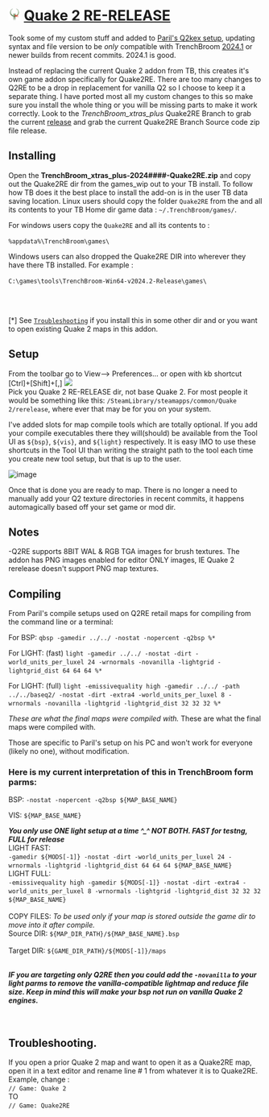 # <img src="/games_wip/Quake2RE/Icon.png" width="24" height="24"> [Quake 2 RE-RELEASE]([/games_wip/Quake2/](https://store.steampowered.com/agecheck/app/2320/)https://store.steampowered.com/agecheck/app/2320/)<br>

Took some of my custom stuff and added to [Paril's Q2kex setup](https://github.com/id-Software/quake2-rerelease-dll/tree/main/fgd), updating syntax and file version to be _only_ compatible with TrenchBroom [2024.1](https://github.com/TrenchBroom/TrenchBroom/releases/tag/v2024.1) or newer builds from recent commits. 2024.1 is good.<br>



Instead of replacing the current Quake 2 addon from TB, this creates it's own game addon specifically for Quake2RE. There are too many changes to Q2RE to be a drop in replacement for vanilla Q2 so I choose to keep it a separate thing. I have ported most all my custom changes to this so make sure you install the whole thing or you will be missing parts to make it work correctly. Look to the *TrenchBroom_xtras_plus* Quake2RE Branch to grab the current [release](https://github.com/eGax/TrenchBroom_xtras_plus/archive/refs/heads/Quake2RE.zip) and grab the current Quake2RE Branch Source code zip file release.

## Installing

Open the **TrenchBroom_xtras_plus-2024####-Quake2RE.zip** and copy out the Quake2RE dir from the games_wip out to your TB install. To follow how TB does it the best place to install the add-on is in the user TB data saving location. Linux users should copy the folder `Quake2RE` from the and all its contents to your TB Home dir game data : `~/.TrenchBroom/games/`.<br>

For windows users copy the `Quake2RE` and all its contents to :
<p><code>%appdata%\TrenchBroom\games\</code></p>

Windows users can also dropped the Quake2RE DIR into wherever they have there TB installed. For example : 
<p><code>C:\games\tools\TrenchBroom-Win64-v2024.2-Release\games\</code></p>
<br>

<br>[*] See [`Troubleshooting`](#troubleshooting) if you install this in some other dir and or you want to open existing Quake 2 maps in this addon.
## Setup
From the toolbar go to View--> Preferences... or open with kb shortcut [Ctrl]+[Shift]+[,]
<img src="https://github.com/eGax/TrenchBroom_xtras_plus/assets/9817245/fd8816ae-cd4a-4bef-a8d0-c19738b90cb7" width="420"/><br>
Pick you Quake 2 RE-RELEASE dir, not base Quake 2. For most people it would be something like this:
`/SteamLibrary/steamapps/common/Quake 2/rerelease`, where ever that may be for you on your system.

I've added slots for map compile tools which are totally optional. If you add your compile executables there they will(should) be available from the Tool UI as `${bsp}`, `${vis}`, and `${light}` respectively. It is easy IMO to use these shortcuts in the Tool UI than writing the straight path to the tool each time you create new tool setup, but that is up to the user.

![image](https://github.com/eGax/TrenchBroom_xtras_plus/assets/9817245/6878112a-0511-48b6-b779-3a428b410849)

Once that is done you are ready to map. There is no longer a need to manually add your Q2 texture directories in recent commits, it happens automagically based off your set game or mod dir.

## Notes

-Q2RE supports 8BIT WAL & RGB TGA images for brush textures. The addon has PNG images enabled for editor ONLY images, IE Quake 2 rerelease doesn't support PNG map textures.

## Compiling  

From Paril's compile setups used on Q2RE retail maps for compiling from the command line or a terminal:

For BSP: `qbsp -gamedir ../../ -nostat -nopercent -q2bsp %*`

For LIGHT: (fast) `light -gamedir ../../ -nostat -dirt -world_units_per_luxel 24 -wrnormals -novanilla -lightgrid -lightgrid_dist 64 64 64 %*`<br>

For LIGHT: (full) `light -emissivequality high -gamedir ../../ -path ../../baseq2/ -nostat -dirt -extra4 -world_units_per_luxel 8 -wrnormals -novanilla -lightgrid -lightgrid_dist 32 32 32 %*`<br>

_These are what the final maps were compiled with._ These are what the final maps were compiled with.

Those are specific to Paril's setup on his PC and won't work for everyone (likely no one), without modification.

### Here is my current interpretation of this in TrenchBroom form parms:

BSP: `-nostat -nopercent -q2bsp ${MAP_BASE_NAME}`<br>

VIS: `${MAP_BASE_NAME}`<br>

***You only use ONE light setup at a time ^_^ NOT BOTH. FAST for testng, FULL for release***<br>
LIGHT FAST:<br>
`-gamedir ${MODS[-1]} -nostat -dirt -world_units_per_luxel 24 -wrnormals -lightgrid -lightgrid_dist 64 64 64 ${MAP_BASE_NAME}`<br>
LIGHT FULL:<br>
`-emissivequality high -gamedir ${MODS[-1]} -nostat -dirt -extra4 -world_units_per_luxel 8 -wrnormals -lightgrid -lightgrid_dist 32 32 32 ${MAP_BASE_NAME}`<br><br>
COPY FILES: _To be used only if your map is stored outside the game dir to move into it after compile._ <br>
    Source DIR: `${MAP_DIR_PATH}/${MAP_BASE_NAME}.bsp`<br><br>
    Target DIR:  `${GAME_DIR_PATH}/${MODS[-1]}/maps`<br><br>

***IF you are targeting only Q2RE then you could add the `-novanilla` to your light parms to remove the vanilla-compatible lightmap and reduce file size. Keep in mind this will make your bsp not run on vanilla Quake 2 engines.***<br>
<br><br>
## Troubleshooting.

If you open a prior Quake 2 map and want to open it as a Quake2RE map, open it in a text editor and rename line # 1 from whatever it is to Quake2RE. Example, change :<br>
`// Game: Quake 2`
<br>TO<br>
`// Game: Quake2RE`
